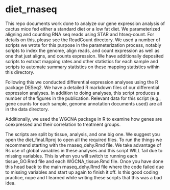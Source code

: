 # diet_rnaseq

This repo documents work done to analyze our gene expression analysis of cactus mice fed either a standard diet or a low fat diet. We parameterized aligning and counting RNA seq reads using STAR and htseq-count. For details on this, please see the ReadCount directory. We used a number of scripts we wrote for this purpose in the parameterization process, notably scripts to index the genome, align reads, and count expression as well as one that just aligns, and counts expression. We have additionally deposited scripts to extract mapping rates and other statistics for each sample and scripts to automate summary statistics on these mapping statistics within this directory.

Following this we conducted differential expression analyses using the R package DESeq2. We have a detailed R markdown files of our differential expression analyses. In addition to doing analyses, this script produces a number of the figures in the publication. Relevant data for this script (e.g., gene counts for each sample, genome annotation documents used) are all in the data directory.

Additionally, we used the WGCNA package in R to examine how genes are coexpressed and their correlation to treatment groups.

The scripts are split by tissue, analysis, and one big one. We suggest you open the diet_final.Rproj to open all the required files. To run the things we recommend starting with the rnaseq_dehy.Rmd file. We take advantage of Rs use of global variables in these analyses and this script WILL fail due to missing variables. This is when you will switch to running each tissue_GO.Rmd file and each WGCNA_tissue.Rmd file. Once you have done this head back to the main rnaseq_dehy.Rmd file where the code failed due to missing variables and start up again to finish it off. Is this good coding practice, nope and I learned while writing these scripts that this was a bad idea.
